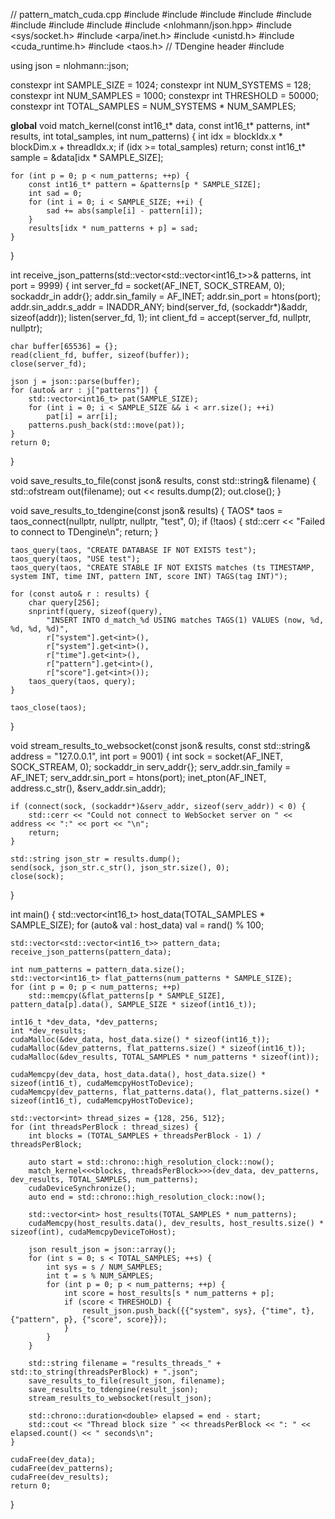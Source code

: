 // pattern_match_cuda.cpp
#include <iostream>
#include <vector>
#include <tuple>
#include <cstdlib>
#include <cstring>
#include <chrono>
#include <algorithm>
#include <fstream>
#include <nlohmann/json.hpp>
#include <sys/socket.h>
#include <arpa/inet.h>
#include <unistd.h>
#include <cuda_runtime.h>
#include <taos.h>  // TDengine header
#include <thread>

using json = nlohmann::json;

constexpr int SAMPLE_SIZE = 1024;
constexpr int NUM_SYSTEMS = 128;
constexpr int NUM_SAMPLES = 1000;
constexpr int THRESHOLD = 50000;
constexpr int TOTAL_SAMPLES = NUM_SYSTEMS * NUM_SAMPLES;

__global__ void match_kernel(const int16_t* data, const int16_t* patterns, int* results, int total_samples, int num_patterns) {
    int idx = blockIdx.x * blockDim.x + threadIdx.x;
    if (idx >= total_samples) return;
    const int16_t* sample = &data[idx * SAMPLE_SIZE];

    for (int p = 0; p < num_patterns; ++p) {
        const int16_t* pattern = &patterns[p * SAMPLE_SIZE];
        int sad = 0;
        for (int i = 0; i < SAMPLE_SIZE; ++i) {
            sad += abs(sample[i] - pattern[i]);
        }
        results[idx * num_patterns + p] = sad;
    }
}

int receive_json_patterns(std::vector<std::vector<int16_t>>& patterns, int port = 9999) {
    int server_fd = socket(AF_INET, SOCK_STREAM, 0);
    sockaddr_in addr{};
    addr.sin_family = AF_INET;
    addr.sin_port = htons(port);
    addr.sin_addr.s_addr = INADDR_ANY;
    bind(server_fd, (sockaddr*)&addr, sizeof(addr));
    listen(server_fd, 1);
    int client_fd = accept(server_fd, nullptr, nullptr);

    char buffer[65536] = {};
    read(client_fd, buffer, sizeof(buffer));
    close(server_fd);

    json j = json::parse(buffer);
    for (auto& arr : j["patterns"]) {
        std::vector<int16_t> pat(SAMPLE_SIZE);
        for (int i = 0; i < SAMPLE_SIZE && i < arr.size(); ++i)
            pat[i] = arr[i];
        patterns.push_back(std::move(pat));
    }
    return 0;
}

void save_results_to_file(const json& results, const std::string& filename) {
    std::ofstream out(filename);
    out << results.dump(2);
    out.close();
}

void save_results_to_tdengine(const json& results) {
    TAOS* taos = taos_connect(nullptr, nullptr, nullptr, "test", 0);
    if (!taos) {
        std::cerr << "Failed to connect to TDengine\n";
        return;
    }

    taos_query(taos, "CREATE DATABASE IF NOT EXISTS test");
    taos_query(taos, "USE test");
    taos_query(taos, "CREATE STABLE IF NOT EXISTS matches (ts TIMESTAMP, system INT, time INT, pattern INT, score INT) TAGS(tag INT)");

    for (const auto& r : results) {
        char query[256];
        snprintf(query, sizeof(query),
            "INSERT INTO d_match_%d USING matches TAGS(1) VALUES (now, %d, %d, %d, %d)",
            r["system"].get<int>(),
            r["system"].get<int>(),
            r["time"].get<int>(),
            r["pattern"].get<int>(),
            r["score"].get<int>());
        taos_query(taos, query);
    }

    taos_close(taos);
}

void stream_results_to_websocket(const json& results, const std::string& address = "127.0.0.1", int port = 9001) {
    int sock = socket(AF_INET, SOCK_STREAM, 0);
    sockaddr_in serv_addr{};
    serv_addr.sin_family = AF_INET;
    serv_addr.sin_port = htons(port);
    inet_pton(AF_INET, address.c_str(), &serv_addr.sin_addr);

    if (connect(sock, (sockaddr*)&serv_addr, sizeof(serv_addr)) < 0) {
        std::cerr << "Could not connect to WebSocket server on " << address << ":" << port << "\n";
        return;
    }

    std::string json_str = results.dump();
    send(sock, json_str.c_str(), json_str.size(), 0);
    close(sock);
}

int main() {
    std::vector<int16_t> host_data(TOTAL_SAMPLES * SAMPLE_SIZE);
    for (auto& val : host_data) val = rand() % 100;

    std::vector<std::vector<int16_t>> pattern_data;
    receive_json_patterns(pattern_data);

    int num_patterns = pattern_data.size();
    std::vector<int16_t> flat_patterns(num_patterns * SAMPLE_SIZE);
    for (int p = 0; p < num_patterns; ++p)
        std::memcpy(&flat_patterns[p * SAMPLE_SIZE], pattern_data[p].data(), SAMPLE_SIZE * sizeof(int16_t));

    int16_t *dev_data, *dev_patterns;
    int *dev_results;
    cudaMalloc(&dev_data, host_data.size() * sizeof(int16_t));
    cudaMalloc(&dev_patterns, flat_patterns.size() * sizeof(int16_t));
    cudaMalloc(&dev_results, TOTAL_SAMPLES * num_patterns * sizeof(int));

    cudaMemcpy(dev_data, host_data.data(), host_data.size() * sizeof(int16_t), cudaMemcpyHostToDevice);
    cudaMemcpy(dev_patterns, flat_patterns.data(), flat_patterns.size() * sizeof(int16_t), cudaMemcpyHostToDevice);

    std::vector<int> thread_sizes = {128, 256, 512};
    for (int threadsPerBlock : thread_sizes) {
        int blocks = (TOTAL_SAMPLES + threadsPerBlock - 1) / threadsPerBlock;

        auto start = std::chrono::high_resolution_clock::now();
        match_kernel<<<blocks, threadsPerBlock>>>(dev_data, dev_patterns, dev_results, TOTAL_SAMPLES, num_patterns);
        cudaDeviceSynchronize();
        auto end = std::chrono::high_resolution_clock::now();

        std::vector<int> host_results(TOTAL_SAMPLES * num_patterns);
        cudaMemcpy(host_results.data(), dev_results, host_results.size() * sizeof(int), cudaMemcpyDeviceToHost);

        json result_json = json::array();
        for (int s = 0; s < TOTAL_SAMPLES; ++s) {
            int sys = s / NUM_SAMPLES;
            int t = s % NUM_SAMPLES;
            for (int p = 0; p < num_patterns; ++p) {
                int score = host_results[s * num_patterns + p];
                if (score < THRESHOLD) {
                    result_json.push_back({{"system", sys}, {"time", t}, {"pattern", p}, {"score", score}});
                }
            }
        }

        std::string filename = "results_threads_" + std::to_string(threadsPerBlock) + ".json";
        save_results_to_file(result_json, filename);
        save_results_to_tdengine(result_json);
        stream_results_to_websocket(result_json);

        std::chrono::duration<double> elapsed = end - start;
        std::cout << "Thread block size " << threadsPerBlock << ": " << elapsed.count() << " seconds\n";
    }

    cudaFree(dev_data);
    cudaFree(dev_patterns);
    cudaFree(dev_results);
    return 0;
}
